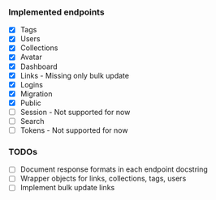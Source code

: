 ### Implemented endpoints
- [x] Tags
- [x] Users
- [x] Collections
- [x] Avatar
- [x] Dashboard
- [x] Links - Missing only bulk update
- [x] Logins
- [x] Migration
- [x] Public
- [ ] Session - Not supported for now
- [ ] Search
- [ ] Tokens - Not supported for now

### TODOs
- [ ] Document response formats in each endpoint docstring
- [ ] Wrapper objects for links, collections, tags, users
- [ ] Implement bulk update links
